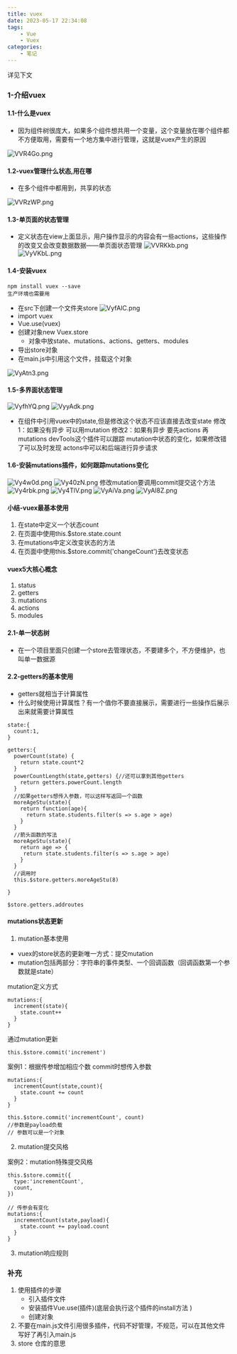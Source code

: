 ```yaml
---
title: vuex
date: 2023-05-17 22:34:08
tags:
    - Vue
    - Vuex
categories:
    - 笔记
---
```

详见下文
<!--more-->

### 1-介绍vuex

#### 1.1-什么是vuex

+ 因为组件树很庞大，如果多个组件想共用一个变量，这个变量放在哪个组件都不方便取用，需要有一个地方集中进行管理，这就是vuex产生的原因

![VVR4Go.png](https://i.328888.xyz/2023/05/17/VVR4Go.png)

#### 1.2-vuex管理什么状态,用在哪

+ 在多个组件中都用到，共享的状态

![VVRzWP.png](https://i.328888.xyz/2023/05/17/VVRzWP.png)

#### 1.3-单页面的状态管理

+ 定义状态在view上面显示，用户操作显示的内容会有一些actions，这些操作的改变又会改变数据数据——单页面状态管理
![VVRKkb.png](https://i.328888.xyz/2023/05/17/VVRKkb.png)
![VyVKbL.png](https://i.328888.xyz/2023/05/19/VyVKbL.png)

#### 1.4-安装vuex
```
npm install vuex --save
生产环境也需要用
```
+ 在src下创建一个文件夹store
![VyfAlC.png](https://i.328888.xyz/2023/05/19/VyfAlC.png)
+ import vuex
+ Vue.use(vuex)
+ 创建对象new Vuex.store
  + 对象中放state、mutations、actions、getters、modules 
+ 导出store对象
+ 在main.js中引用这个文件，挂载这个对象

![VyAtn3.png](https://i.328888.xyz/2023/05/19/VyAtn3.png)


#### 1.5-多界面状态管理

![VyfhYQ.png](https://i.328888.xyz/2023/05/19/VyfhYQ.png)
![VyyAdk.png](https://i.328888.xyz/2023/05/19/VyyAdk.png)
+ 在组件中引用vuex中的state,但是修改这个状态不应该直接去改变state
修改1：如果没有异步 可以用mutation
修改2：如果有异步 要先actions 再mutations
devTools这个插件可以跟踪 mutation中状态的变化，如果修改错了可以及时发现 
actons中可以和后端进行异步请求

#### 1.6-安装mutations插件，如何跟踪mutations变化

![Vy4w0d.png](https://i.328888.xyz/2023/05/19/Vy4w0d.png)
![Vy40zN.png](https://i.328888.xyz/2023/05/19/Vy40zN.png)
修改mutation要调用commit提交这个方法
![Vy4rbk.png](https://i.328888.xyz/2023/05/19/Vy4rbk.png)
![Vy4TlV.png](https://i.328888.xyz/2023/05/19/Vy4TlV.png)
![VyAiVa.png](https://i.328888.xyz/2023/05/19/VyAiVa.png)
![VyAl8Z.png](https://i.328888.xyz/2023/05/19/VyAl8Z.png)

#### 小结-vuex最基本使用
1. 在state中定义一个状态count
2. 在页面中使用this.$store.state.count
3. 在mutations中定义改变状态的方法
4. 在页面中使用this.$store.commit('changeCount')去改变状态

#### vuex5大核心概念

1. status
2. getters
3. mutations
4. actions
5. modules


#### 2.1-单一状态树

+ 在一个项目里面只创建一个store去管理状态，不要建多个，不方便维护，也叫单一数据源
#### 2.2-getters的基本使用

+ getters就相当于计算属性
+ 什么时候使用计算属性？有一个值你不要直接展示，需要进行一些操作后展示出来就需要计算属性
```
state:{
  count:1,
}

getters:{
  powerCount(state) {
    return state.count*2
  }
  powerCountLength(state,getters) {//还可以拿到其他getters
    return getters.powerCount.length
  }
  //如果getters想传入参数，可以这样写返回一个函数
  moreAgeStu(state){
    return function(age){
      return state.students.filter(s => s.age > age)
    }
  }
  //箭头函数的写法
  moreAgeStu(state){
    return age => {
     return state.students.filter(s => s.age > age)
    }
  }
  //调用时
  this.$store.getters.moreAgeStu(8)

}

$store.getters.addroutes
```

#### mutations状态更新

1. mutation基本使用

+ vuex的store状态的更新唯一方式：提交mutation 
+ mutation包括两部分：字符串的事件类型、一个回调函数（回调函数第一个参数就是state）

mutation定义方式
```
mutations:{
  increment(state){
    state.count++
  }
}
```

通过mutation更新
```
this.$store.commit('increment')
```

案例1：根据传参增加相应个数
commit时想传入参数
```
mutations:{
  incrementCount(state,count){
    state.count += count
  }
}

this.$store.commit('incrementCount', count)
//参数是payload负载
// 参数可以是一个对象 
```

2. mutation提交风格


案例2：mutation特殊提交风格
```
this.$store.commit({
  type:'incrementCount',
  count,
})

// 传参会有变化
mutations:{
  incrementCount(state,payload){
    state.count += payload.count
  }
}
```

3. mutation响应规则


 
### 补充
1. 使用插件的步骤
   + 引入插件文件
   + 安装插件Vue.use(插件)(底层会执行这个插件的install方法 )
   + 创建对象
2. 不要在main.js文件引用很多插件，代码不好管理，不规范，可以在其他文件写好了再引入main.js
3. store 仓库的意思 
